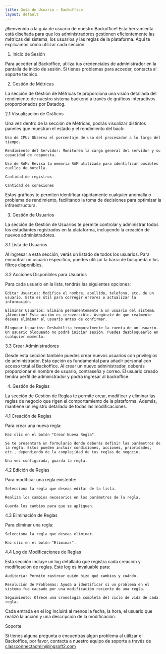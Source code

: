 ```yaml
---
title: Guía de Usuario — Backoffice
layout: default
---
```


¡Bienvenido a la guía de usuario de nuestro Backoffice! Esta herramienta está diseñada para que los administradores gestionen eficientemente las métricas del sistema, los usuarios y las reglas de la plataforma. Aquí te explicamos cómo utilizar cada sección.

1. Inicio de Sesión

Para acceder al Backoffice, utiliza tus credenciales de administrador en la pantalla de inicio de sesión. Si tienes problemas para acceder, contacta al soporte técnico.

2. Gestión de Métricas

La sección de Gestión de Métricas te proporciona una visión detallada del rendimiento de nuestro sistema backend a través de gráficos interactivos proporcionados por Datadog.

2.1 Visualización de Gráficos

Una vez dentro de la sección de Métricas, podrás visualizar distintos paneles que muestran el estado y el rendimiento del back:

    Uso de CPU: Observa el porcentaje de uso del procesador a lo largo del tiempo.

    Rendimiento del Servidor: Monitorea la carga general del servidor y su capacidad de respuesta.

    Uso de RAM: Revisa la memoria RAM utilizada para identificar posibles cuellos de botella.

    Cantidad de registros

    Cantidad de conexiones

Estos gráficos te permiten identificar rápidamente cualquier anomalía o problema de rendimiento, facilitando la toma de decisiones para optimizar la infraestructura.

3. Gestión de Usuarios

La sección de Gestión de Usuarios te permite controlar y administrar todos los estudiantes registrados en la plataforma, incluyendo la creación de nuevos administradores.

3.1 Lista de Usuarios

Al ingresar a esta sección, verás un listado de todos los usuarios. Para encontrar un usuario específico, puedes utilizar la barra de búsqueda o los filtros disponibles.

3.2 Acciones Disponibles para Usuarios

Para cada usuario en la lista, tendrás las siguientes opciones:

    Editar Usuarios: Modifica el nombre, apellido, telefono, etc. de un usuario. Esto es útil para corregir errores o actualizar la información.

    Eliminar Usuarios: Elimina permanentemente a un usuario del sistema. ¡Atención! Esta acción es irreversible. Asegúrate de que realmente deseas eliminar al usuario antes de confirmar.

    Bloquear Usuarios: Deshabilita temporalmente la cuenta de un usuario. Un usuario bloqueado no podrá iniciar sesión. Puedes desbloquearlo en cualquier momento.

3.3 Crear Administradores

Desde esta sección también puedes crear nuevos usuarios con privilegios de administrador. Esta opción es fundamental para añadir personal con acceso total al Backoffice. Al crear un nuevo administrador, deberás proporcionar el nombre de usuario, contraseña y correo. El usuario creado tendra perfil de administrador y podra ingresar al backoffice

4. Gestión de Reglas

La sección de Gestión de Reglas te permite crear, modificar y eliminar las reglas de negocio que rigen el comportamiento de la plataforma. Además, mantiene un registro detallado de todas las modificaciones.

4.1 Creación de Reglas

Para crear una nueva regla:

    Haz clic en el botón "Crear Nueva Regla".

    Se te presentará un formulario donde deberás definir los parámetros de la regla. Estos pueden incluir condiciones, acciones, prioridades, etc., dependiendo de la complejidad de tus reglas de negocio.

    Una vez configurada, guarda la regla.

4.2 Edición de Reglas

Para modificar una regla existente:

    Selecciona la regla que deseas editar de la lista.

    Realiza los cambios necesarios en los parámetros de la regla.

    Guarda los cambios para que se apliquen.

4.3 Eliminación de Reglas

Para eliminar una regla:

    Selecciona la regla que deseas eliminar.

    Haz clic en el botón "Eliminar".


4.4 Log de Modificaciones de Reglas

Esta sección incluye un log detallado que registra cada creación y modificación de reglas. Este log es invaluable para:

    Auditoría: Permite rastrear quién hizo qué cambios y cuándo.

    Resolución de Problemas: Ayuda a identificar si un problema en el sistema fue causado por una modificación reciente de una regla.

    Seguimiento: Ofrece una cronología completa del ciclo de vida de cada regla.

Cada entrada en el log incluirá al menos la fecha, la hora, el usuario que realizó la acción y una descripción de la modificación.

Soporte

Si tienes alguna pregunta o encuentras algún problema al utilizar el Backoffice, por favor, contacta a nuestro equipo de soporte a través de classconnectadmin@ingsoft2.com

